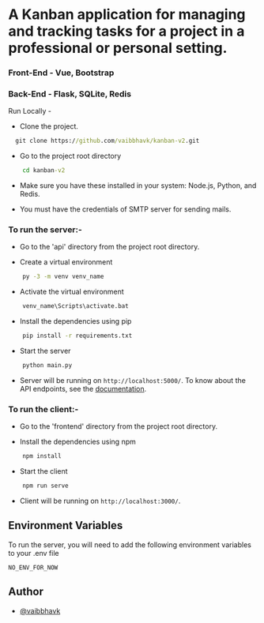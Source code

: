 # A Kanban application for managing and tracking tasks for a project in a professional or personal setting.

### Front-End - Vue, Bootstrap

### Back-End - Flask, SQLite, Redis

Run Locally -

- Clone the project.

```cmd
  git clone https://github.com/vaibbhavk/kanban-v2.git
```

- Go to the project root directory

```cmd
    cd kanban-v2
```

- Make sure you have these installed in your system: Node.js, Python, and Redis.

- You must have the credentials of SMTP server for sending mails.

### To run the server:-

- Go to the 'api' directory from the project root directory.

- Create a virtual environment

```cmd
    py -3 -m venv venv_name
```

- Activate the virtual environment

```cmd
    venv_name\Scripts\activate.bat
```

- Install the dependencies using pip

```cmd
    pip install -r requirements.txt
```

- Start the server

```cmd
    python main.py
```

- Server will be running on `http://localhost:5000/`. To know about the API endpoints, see the [documentation](https://github.com/vaibbhavk/kanban-v2/blob/main/kanban-api-2.0.0-swagger.yaml).

### To run the client:-

- Go to the 'frontend' directory from the project root directory.

- Install the dependencies using npm

```cmd
    npm install
```

- Start the client

```cmd
    npm run serve
```

- Client will be running on `http://localhost:3000/`.



## Environment Variables

To run the server, you will need to add the following environment variables to your .env file

`NO_ENV_FOR_NOW`
## Author

- [@vaibbhavk](https://www.github.com/vaibbhavk)
